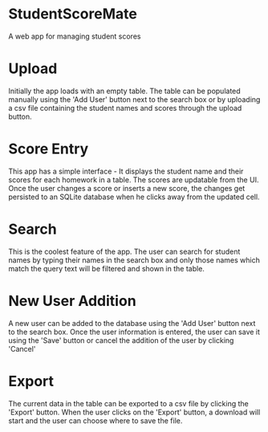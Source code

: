 # StudentScoreMate
A web app for managing student scores


Upload
======
Initially the app loads with an empty table. The table can be populated manually using the 'Add User' button next to the search
box or by uploading a csv file containing the student names and scores through the upload button.

Score Entry
===========
This app has a simple interface - It displays the student name and their scores for each homework in a table. The scores
are updatable from the UI. Once the user changes a score or inserts a new score, the changes get persisted to an SQLite
database when he clicks away from the updated cell.

Search
======
This is the coolest feature of the app. The user can search for student names by typing their names in the search box and
only those names which match the query text will be filtered and shown in the table.

New User Addition
=================
A new user can be added to the database using the 'Add User' button next to the search box. Once the user information is
entered, the user can save it using the 'Save' button or cancel the addition of the user by clicking 'Cancel'

Export
======
The current data in the table can be exported to a csv file by clicking the 'Export' button. When the user clicks on the 
'Export' button, a download will start and the user can choose where to save the file.
